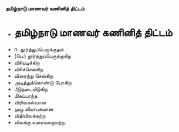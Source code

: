 **தமிழ்நாடு மாணவர் கணினித் திட்டம்**
- # தமிழ்நாடு மாணவர் கணினித் திட்டம்
- n. தூர்த்துப்பெருக்குதல்
- (பெ.) தூர்த்துப்பெருக்குகிற
- வீசியடிக்கிற
- வீசிச்செல்கிற
- விரைந்து செல்கிற
- அடித்துக்கொண்டு போகிற
-  பீடுநடையிடுகிற
- மிகப்பரந்த
- விரிவகல்வான
- முழு வியாபகமான
- விதிவிலக்கற்ற
- விலக்கு வரையறையற்ற.

